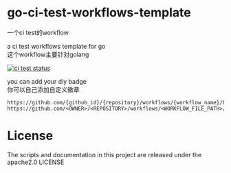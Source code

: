 # go-ci-test-workflows-template  

一个ci test的workflow  

a ci test workflows template for go  
这个workflow主要针对golang

<p align="left">
  <a href="https://github.com/fight100year/go-ci-test-workflows-template"><img alt="ci test status" src="https://github.com/fight100year/go-ci-test-workflows-template/workflows/ci-test/badge.svg"></a>
</p>

you can add your diy badge  
你可以自己添加自定义徽章

    https://github.com/{github_id}/{repository}/workflows/{workflow_name}/badge.svg
    https://github.com/<OWNER>/<REPOSITORY>/workflows/<WORKFLOW_FILE_PATH>/badge.svg

# License

The scripts and documentation in this project are released under the  apache2.0 LICENSE
